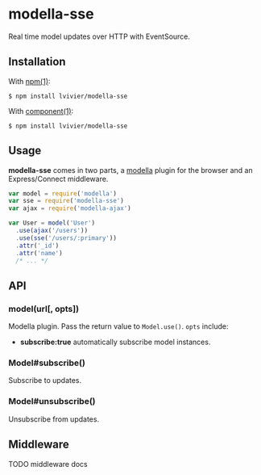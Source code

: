 
# modella-sse

Real time model updates over HTTP with EventSource.


## Installation

With [npm(1)](https://www.npmjs.org):

```
$ npm install lvivier/modella-sse
```

With [component(1)](https://github.com/component/component):

```
$ npm install lvivier/modella-sse
```


## Usage

**modella-sse** comes in two parts, a [modella](https://github.com/modella/modela) plugin for the browser and an Express/Connect middleware.

```js
var model = require('modella')
var sse = require('modella-sse')
var ajax = require('modella-ajax')

var User = model('User')
  .use(ajax('/users'))
  .use(sse('/users/:primary'))
  .attr('_id')
  .attr('name')
  /* ... */
```


## API

### model(url[, opts])

Modella plugin. Pass the return value to `Model.use()`. `opts` include:

- **subscribe:true** automatically subscribe model instances.

### Model#subscribe()

Subscribe to updates.

### Model#unsubscribe()

Unsubscribe from updates.


## Middleware

TODO middleware docs
